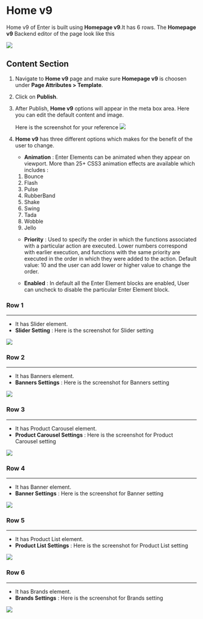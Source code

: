 # Home v9

Home v9 of Enter is built using **Homepage v9**.It has 6 rows. The **Homepage v9** Backend editor of the page look like this

![](http://transvelo.github.io/docs/enter/images/home-v9-setting.png)

## Content Section

1. Navigate to **Home v9** page and make sure **Homepage v9** is choosen under **Page Attributes > Template**.
2. Click on **Publish**.
3. After Publish, **Home v9** options will appear in the meta box area. Here you can edit the default content and image.

    Here is the screenshot for your reference
    ![](http://transvelo.github.io/docs/enter/images/home-v9-option.png)

4. **Home v9** has three different options which makes for the benefit of the user to change.

    * **Animation** : Enter Elements can be animated when they appear on viewport. More than 25+ CSS3 animation effects are available which includes :

    1. Bounce
    2. Flash
    3. Pulse
    4. RubberBand
    5. Shake
    6. Swing
    7. Tada
    8. Wobble
    9. Jello

    * **Priority** : Used to specify the order in which the functions associated with a particular action are executed. Lower numbers correspond with earlier execution, and functions with the same priority are executed in the order in which they were added to the action. Default value: 10 and the user can add lower or higher value to change the order.

    * **Enabled** : In default all the Enter Element blocks are enabled, User can uncheck to disable the particular Enter Element block.

### Row 1
---
* It has Slider element.
* **Slider Setting** : Here is the screenshot for Slider setting

![](http://transvelo.github.io/docs/enter/images/home9-slider-setting.png)

### Row 2
---
* It has Banners element.
* **Banners Settings** : Here is the screenshot for Banners setting

![](http://transvelo.github.io/docs/enter/images/home9-banners-setting.png)

### Row 3
---
* It has Product Carousel element.
* **Product Carousel Settings** : Here is the screenshot for Product Carousel setting

![](http://transvelo.github.io/docs/enter/images/product-carousel-setting.png)


### Row 4
---
* It has Banner element.
* **Banner Settings** : Here is the screenshot for Banner setting

![](http://transvelo.github.io/docs/enter/images/home9-banner-setting.png)

### Row 5
---
* It has Product List element.
* **Product List Settings** : Here is the screenshot for Product List setting

![](http://transvelo.github.io/docs/enter/images/home9-product-list-setting.png)


### Row 6
---
* It has Brands element.
* **Brands Settings** : Here is the screenshot for Brands setting

![](http://transvelo.github.io/docs/enter/images/home9-brands-setting.png)

